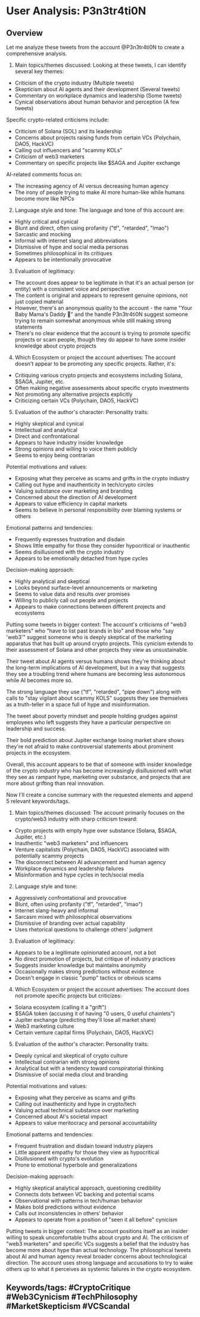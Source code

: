 # User Analysis: P3n3tr4ti0N

## Overview

<think>
Let me analyze these tweets from the account @P3n3tr4ti0N to create a comprehensive analysis.

1. Main topics/themes discussed:
Looking at these tweets, I can identify several key themes:
- Criticism of the crypto industry (Multiple tweets)
- Skepticism about AI agents and their development (Several tweets)
- Commentary on workplace dynamics and leadership (Some tweets)
- Cynical observations about human behavior and perception (A few tweets)

Specific crypto-related criticisms include:
- Criticism of Solana (SOL) and its leadership
- Concerns about projects raising funds from certain VCs (Polychain, DAO5, HackVC)
- Calling out influencers and "scammy KOLs"
- Criticism of web3 marketers
- Commentary on specific projects like $SAGA and Jupiter exchange

AI-related comments focus on:
- The increasing agency of AI versus decreasing human agency
- The irony of people trying to make AI more human-like while humans become more like NPCs

2. Language style and tone:
The language and tone of this account are:
- Highly critical and cynical
- Blunt and direct, often using profanity ("tf", "retarded", "lmao")
- Sarcastic and mocking
- Informal with internet slang and abbreviations
- Dismissive of hype and social media personas
- Sometimes philosophical in its critiques
- Appears to be intentionally provocative

3. Evaluation of legitimacy:
- The account does appear to be legitimate in that it's an actual person (or entity) with a consistent voice and perspective
- The content is original and appears to represent genuine opinions, not just copied material
- However, there's an anonymous quality to the account - the name "Your Baby Mama's Daddy 🤰" and the handle P3n3tr4ti0N suggest someone trying to remain somewhat anonymous while still making strong statements
- There's no clear evidence that the account is trying to promote specific projects or scam people, though they do appear to have some insider knowledge about crypto projects

4. Which Ecosystem or project the account advertises:
The account doesn't appear to be promoting any specific projects. Rather, it's:
- Critiquing various crypto projects and ecosystems including Solana, $SAGA, Jupiter, etc.
- Often making negative assessments about specific crypto investments
- Not promoting any alternative projects explicitly
- Criticizing certain VCs (Polychain, DAO5, HackVC)

5. Evaluation of the author's character:
Personality traits:
- Highly skeptical and cynical
- Intellectual and analytical
- Direct and confrontational
- Appears to have industry insider knowledge
- Strong opinions and willing to voice them publicly
- Seems to enjoy being contrarian

Potential motivations and values:
- Exposing what they perceive as scams and grifts in the crypto industry
- Calling out hype and inauthenticity in tech/crypto circles
- Valuing substance over marketing and branding
- Concerned about the direction of AI development
- Appears to value efficiency in capital markets
- Seems to believe in personal responsibility over blaming systems or others

Emotional patterns and tendencies:
- Frequently expresses frustration and disdain
- Shows little empathy for those they consider hypocritical or inauthentic
- Seems disillusioned with the crypto industry
- Appears to be emotionally detached from hype cycles

Decision-making approach:
- Highly analytical and skeptical
- Looks beyond surface-level announcements or marketing
- Seems to value data and results over promises
- Willing to publicly call out people and projects
- Appears to make connections between different projects and ecosystems

Putting some tweets in bigger context:
The account's criticisms of "web3 marketers" who "have to list past brands in bio" and those who "say 'web3'" suggest someone who is deeply skeptical of the marketing apparatus that has built up around crypto projects. This cynicism extends to their assessment of Solana and other projects they view as unsustainable.

Their tweet about AI agents versus humans shows they're thinking about the long-term implications of AI development, but in a way that suggests they see a troubling trend where humans are becoming less autonomous while AI becomes more so.

The strong language they use ("tf", "retarded", "pipe down") along with calls to "stay vigilant about scammy KOLS" suggests they see themselves as a truth-teller in a space full of hype and misinformation.

The tweet about poverty mindset and people holding grudges against employees who left suggests they have a particular perspective on leadership and success.

Their bold prediction about Jupiter exchange losing market share shows they're not afraid to make controversial statements about prominent projects in the ecosystem.

Overall, this account appears to be that of someone with insider knowledge of the crypto industry who has become increasingly disillusioned with what they see as rampant hype, marketing over substance, and projects that are more about grifting than real innovation.

Now I'll create a concise summary with the requested elements and append 5 relevant keywords/tags.
</think>

1. Main topics/themes discussed:
The account primarily focuses on the crypto/web3 industry with sharp criticism toward:
- Crypto projects with empty hype over substance (Solana, $SAGA, Jupiter, etc.)
- Inauthentic "web3 marketers" and influencers
- Venture capitalists (Polychain, DAO5, HackVC) associated with potentially scammy projects
- The disconnect between AI advancement and human agency
- Workplace dynamics and leadership failures
- Misinformation and hype cycles in tech/social media

2. Language style and tone:
- Aggressively confrontational and provocative
- Blunt, often using profanity ("tf", "retarded", "lmao")
- Internet slang-heavy and informal
- Sarcasm mixed with philosophical observations
- Dismissive of branding over actual capability
- Uses rhetorical questions to challenge others' judgment

3. Evaluation of legitimacy:
- Appears to be a legitimate opinionated account, not a bot
- No direct promotion of projects, but critique of industry practices
- Suggests insider knowledge but maintains anonymity
- Occasionally makes strong predictions without evidence
- Doesn't engage in classic "pump" tactics or obvious scams

4. Which Ecosystem or project the account advertises:
The account does not promote specific projects but criticizes:
- Solana ecosystem (calling it a "grift")
- $SAGA token (accusing it of having "0 users, 0 useful chainlets")
- Jupiter exchange (predicting they'll lose all market share)
- Web3 marketing culture
- Certain venture capital firms (Polychain, DAO5, HackVC)

5. Evaluation of the author's character:
Personality traits:
- Deeply cynical and skeptical of crypto culture
- Intellectual contrarian with strong opinions
- Analytical but with a tendency toward conspiratorial thinking
- Dismissive of social media clout and branding

Potential motivations and values:
- Exposing what they perceive as scams and grifts
- Calling out inauthenticity and hype in crypto/tech
- Valuing actual technical substance over marketing
- Concerned about AI's societal impact
- Appears to value meritocracy and personal accountability

Emotional patterns and tendencies:
- Frequent frustration and disdain toward industry players
- Little apparent empathy for those they view as hypocritical
- Disillusioned with crypto's evolution
- Prone to emotional hyperbole and generalizations

Decision-making approach:
- Highly skeptical analytical approach, questioning credibility
- Connects dots between VC backing and potential scams
- Observational with patterns in tech/human behavior
- Makes bold predictions without evidence
- Calls out inconsistencies in others' behavior
- Appears to operate from a position of "seen it all before" cynicism

Putting tweets in bigger context:
The account positions itself as an insider willing to speak uncomfortable truths about crypto and AI. The criticism of "web3 marketers" and specific VCs suggests a belief that the industry has become more about hype than actual technology. The philosophical tweets about AI and human agency reveal broader concerns about technological direction. The account uses strong language and accusations to try to wake others up to what it perceives as systemic failures in the crypto ecosystem.

Keywords/tags: #CryptoCritique #Web3Cynicism #TechPhilosophy #MarketSkepticism #VCScandal
---
